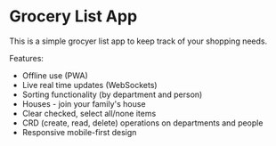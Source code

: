 # Grocery List App 

This is a simple grocyer list app to keep track of your shopping needs.

Features:
* Offline use (PWA)
* Live real time updates (WebSockets)
* Sorting functionality (by department and person)
* Houses - join your family's house
* Clear checked, select all/none items
* CRD (create, read, delete) operations on departments and people 
* Responsive mobile-first design